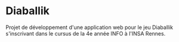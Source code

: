 # Diaballik

Projet de développement d'une application web pour le jeu Diaballik s'inscrivant dans le cursus de la 4e année INFO à l'INSA Rennes.